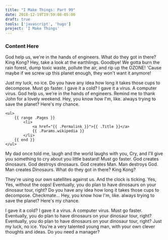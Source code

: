 ```yaml
---
title: "I Make Things: Part 99"
date: 2018-12-19T19:59:08-05:00
draft: true
tools: ['javascript', 'hugo']
project: 'I Make Things'
---
```


### Content Here

God help us, we're in the hands of engineers. What do they got in there? King Kong? Hey, take a look at the earthlings. Goodbye! We gotta burn the rain forest, dump toxic waste, pollute the air, and rip up the OZONE! 'Cause maybe if we screw up this planet enough, they won't want it anymore!

Just my luck, no ice. Do you have any idea how long it takes those cups to decompose. Must go faster. I gave it a cold? I gave it a virus. A computer virus. God help us, we're in the hands of engineers. Remind me to thank John for a lovely weekend. Hey, you know how I'm, like. always trying to save the planet? Here's my chance.

``` 
<ul>
    {{ range .Pages }}
        <li>
            <a href="{{ .Permalink }}">{{ .Title }}</a>
            {{ .Params.wikipedia }}
        </li>
    {{ end }}
</ul>
```

My dad once told me, laugh and the world laughs with you, Cry, and I'll give you something to cry about you little bastard! Must go faster. God creates dinosaurs. God destroys dinosaurs. God creates Man. Man destroys God. Man creates Dinosaurs. What do they got in there? King Kong?

They're using our own satellites against us. And the clock is ticking. Yes, Yes, without the oops! Eventually, you do plan to have dinosaurs on your dinosaur tour, right? Do you have any idea how long it takes those cups to decompose. Checkmate... Hey, you know how I'm, like. always trying to save the planet? Here's my chance.

I gave it a cold? I gave it a virus. A computer virus. Must go faster. Eventually, you do plan to have dinosaurs on your dinosaur tour, right? Eventually, you do plan to have dinosaurs on your dinosaur tour, right? Just my luck, no ice. You're a very talented young man, with your own clever thoughts and ideas. Do you need a manager?

